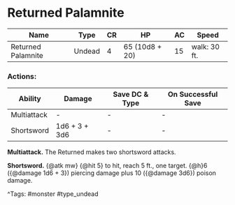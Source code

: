 # Returned Palamnite

| Name | Type | CR | HP | AC | Speed |
|------|------|----|----|----|-------|
| Returned Palamnite | Undead | 4 | 65 (10d8 + 20) | 15 | walk: 30 ft. |

### Actions:

| Ability | Damage | Save DC & Type | On Successful Save |
|---------|--------|----------------|--------------------|
| Multiattack | - | - | - |
| Shortsword | 1d6 + 3 + 3d6 | - | - |


**Multiattack.** The Returned makes two shortsword attacks.

**Shortsword.** {@atk mw} {@hit 5} to hit, reach 5 ft., one target. {@h}6 ({@damage 1d6 + 3}) piercing damage plus 10 ({@damage 3d6}) poison damage.

^Tags: #monster #type_undead